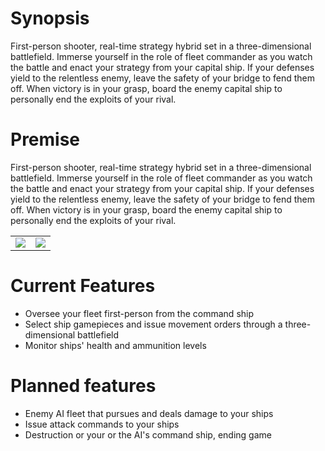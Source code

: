 # Synopsis
First-person shooter, real-time strategy hybrid set in a three-dimensional battlefield. Immerse yourself in the role of fleet commander as you watch the battle and enact your strategy from your capital ship. If your defenses yield to the relentless enemy, leave the safety of your bridge to fend them off. When victory is in your grasp, board the enemy capital ship to personally end the exploits of your rival. 
# Premise
First-person shooter, real-time strategy hybrid set in a three-dimensional battlefield. Immerse yourself in the role of fleet commander as you watch the battle and enact your strategy from your capital ship. If your defenses yield to the relentless enemy, leave the safety of your bridge to fend them off. When victory is in your grasp, board the enemy capital ship to personally end the exploits of your rival.

| | |
|:---:|:---:|
| ![](https://dreamchef.herokuapp.com/content/interactive/screenshots/spacegame02.png) | ![](https://dreamchef.herokuapp.com/content/interactive/screenshots/spacegame01.png) |



# Current Features
- Oversee your fleet first-person from the command ship
- Select ship gamepieces and issue movement orders through a three-dimensional battlefield
- Monitor ships' health and ammunition levels

# Planned features
- Enemy AI fleet that pursues and deals damage to your ships
- Issue attack commands to your ships
- Destruction or your or the AI's command ship, ending game
